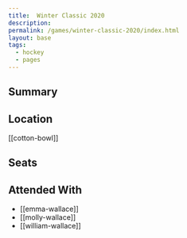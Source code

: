 ```yaml
---
title:  Winter Classic 2020
description:
permalink: /games/winter-classic-2020/index.html
layout: base
tags:
  - hockey
  - pages
---
```


## Summary

## Location
[[cotton-bowl]]

## Seats

## Attended With
- [[emma-wallace]]
- [[molly-wallace]]
- [[william-wallace]]
